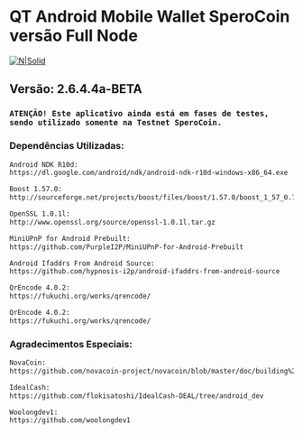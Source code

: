 # QT Android Mobile Wallet SperoCoin versão Full Node

[![N|Solid](https://sperocoin.ddns.net/files/footer-logo1.png)](https://sperocoin.ddns.net.net/)

## Versão: 2.6.4.4a-BETA
### `ATENÇÃO! Este aplicativo ainda está em fases de testes, sendo utilizado somente na Testnet SperoCoin.`

### Dependências Utilizadas:
```sh
Android NDK R10d:
https://dl.google.com/android/ndk/android-ndk-r10d-windows-x86_64.exe

Boost 1.57.0:
http://sourceforge.net/projects/boost/files/boost/1.57.0/boost_1_57_0.7z/download

OpenSSL 1.0.1l:
http://www.openssl.org/source/openssl-1.0.1l.tar.gz

MiniUPnP for Android Prebuilt:
https://github.com/PurpleI2P/MiniUPnP-for-Android-Prebuilt

Android Ifaddrs From Android Source:
https://github.com/hypnosis-i2p/android-ifaddrs-from-android-source

QrEncode 4.0.2:
https://fukuchi.org/works/qrencode/

QrEncode 4.0.2:
https://fukuchi.org/works/qrencode/
```

### Agradecimentos Especiais:

```sh
NovaCoin:
https://github.com/novacoin-project/novacoin/blob/master/doc/building%20novacoin-qt%20for%20android%20under%20Windows.txt

IdealCash:
https://github.com/flokisatoshi/IdealCash-DEAL/tree/android_dev

Woolongdev1:
https://github.com/woolongdev1
```
